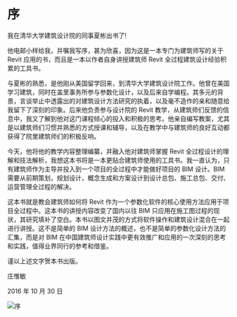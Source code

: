 # 序

我在清华大学建筑设计院的同事夏彬出书了!

他电邮小样给我，并嘱我写序，甚为欣喜，因为这是一本专门为建筑师写的关于 Revit 应用的书，而且是一本以作者自身讲授建筑师 Revit 全过程建筑设计经验积累的工具书。

与夏彬的熟悉，是他刚从美国留学回来，到清华大学建筑设计院工作。他曾在美国学习建筑，同时在盖里事务所参与参数化设计，以及后来自学编程。其多元的背景，言谈举止中透露出的对建筑设计方法研究的执着，以及毫不造作的亲和随意给我留下了深刻的印象。后来他负责参与设计院的 Revit 教学，从建筑师们反馈的信息中，我又了解到他对这门课程倾心的投入和积极的思考。他亲自编写教案，尤其是以建筑师们习惯并熟悉的方式授课和辅导，以及在教学中与建筑师的良好互动都获得了院里建筑师们的积极反响。

今天，他将他的教学内容整理编纂，并融入他对建筑师掌握 Revit 全过程设计的理解和技法解析，我想这本书将是一本更贴合建筑师使用的工具书。我一直认为，只有建筑师作为主导并投入到一个项目的全过程中才能做好项目的 BIM 设计。BIM 需要从前期策划，规划设计，概念生成和方案设计到设计总包、施工总包、交付、运营管理全过程的解决。

这本书就是教会建筑师如何将 Revit 作为一个参数化软件的核心使用方法应用于项目全过程中。这本书的讲授内容改变了国内以往 BIM 只应用在施工图过程的现状，其研究填补了空白。本书以图文并茂的方式将软件操作和建筑设计混合在一起进行讲授。这不是简单的 BIM 设计方法的概述，也不是简单的参数化设计方法的汇集，而是对 BIM 在中国建筑师设计实践中更有效推广和应用的一次深刻的思考和实践，值得业界同行的参考和借鉴。

谨以上述文字贺本书出版。

庄惟敏

2016 年 10 月 30 日

![序](/images/序.jpg)
